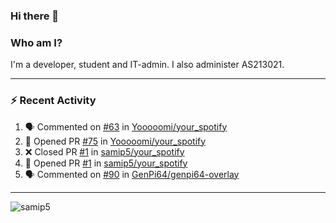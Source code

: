 ### Hi there 👋

### Who am I?
I'm a developer, student and IT-admin. I also administer AS213021.

---
### :zap: Recent Activity
<!--START_SECTION:activity-->
1. 🗣 Commented on [#63](https://github.com/Yooooomi/your_spotify/issues/63) in [Yooooomi/your_spotify](https://github.com/Yooooomi/your_spotify)
2. 💪 Opened PR [#75](https://github.com/Yooooomi/your_spotify/pull/75) in [Yooooomi/your_spotify](https://github.com/Yooooomi/your_spotify)
3. ❌ Closed PR [#1](https://github.com/samip5/your_spotify/pull/1) in [samip5/your_spotify](https://github.com/samip5/your_spotify)
4. 💪 Opened PR [#1](https://github.com/samip5/your_spotify/pull/1) in [samip5/your_spotify](https://github.com/samip5/your_spotify)
5. 🗣 Commented on [#90](https://github.com/GenPi64/genpi64-overlay/issues/90) in [GenPi64/genpi64-overlay](https://github.com/GenPi64/genpi64-overlay)
<!--END_SECTION:activity-->
---

<img align="center" src="https://github-readme-stats.vercel.app/api?username=samip5&show_icons=true" alt="samip5" />
